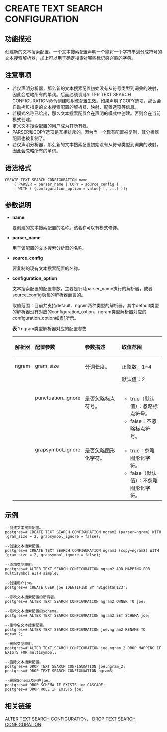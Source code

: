 # CREATE TEXT SEARCH CONFIGURATION<a name="ZH-CN_TOPIC_0242370585"></a>

## 功能描述<a name="zh-cn_topic_0237122121_zh-cn_topic_0059777835_s0e4d513f4465404abcdfaf94e7cbef18"></a>

创建新的文本搜索配置。一个文本搜索配置声明一个能将一个字符串划分成符号的文本搜索解析器，加上可以用于确定搜索对哪些标记感兴趣的字典。

## 注意事项<a name="zh-cn_topic_0237122121_zh-cn_topic_0059777835_s212243b97a3c488d925beb43fba7c01a"></a>

-   若仅声明分析器，那么新的文本搜索配置初始没有从符号类型到词典的映射， 因此会忽略所有的单词。后面必须调用ALTER TEXT SEARCH CONFIGURATION命令创建映射使配置生效。如果声明了COPY选项，那么会自动拷贝指定的文本搜索配置的解析器、映射、配置选项等信息。
-   若模式名称已给出，那么文本搜索配置会在声明的模式中创建。否则会在当前模式创建。
-   定义文本搜索配置的用户成为其所有者。
-   PARSER和COPY选项是互相排斥的，因为当一个现有配置被复制，其分析器配置也被复制了。
-   若仅声明分析器，那么新的文本搜索配置初始没有从符号类型到词典的映射， 因此会忽略所有的单词。

## 语法格式<a name="zh-cn_topic_0237122121_zh-cn_topic_0059777835_sebcad83e099e46b0ba586829e634d144"></a>

```
CREATE TEXT SEARCH CONFIGURATION name 
    ( PARSER = parser_name | COPY = source_config )
    [ WITH ( {configuration_option = value} [, ...] )];
```

## 参数说明<a name="zh-cn_topic_0237122121_zh-cn_topic_0059777835_s3935d7de401a4ccd97361e7b2b485805"></a>

-   **name**

    要创建的文本搜索配置的名称。该名称可以有模式修饰。

-   **parser\_name**

    用于该配置的文本搜索分析器的名称。

-   **source\_config**

    要复制的现有文本搜索配置的名称。

-   **configuration\_option**

    文本搜索配置的配置参数，主要是针对parser\_name执行的解析器，或者source\_config隐含的解析器而言的。

    取值范围：目前共支持default、ngram两种类型的解析器，其中default类型的解析器没有对应的configuration\_option，ngram类型解析器对应的configuration\_option如[表1](#zh-cn_topic_0237122121_zh-cn_topic_0059777835_t0d301ca84e1a4c16ae8bead85aa1a8c3)所示。 

    **表 1**  ngram类型解析器对应的配置参数

    <a name="zh-cn_topic_0237122121_zh-cn_topic_0059777835_t0d301ca84e1a4c16ae8bead85aa1a8c3"></a>
    <table><thead align="left"><tr id="zh-cn_topic_0237122121_zh-cn_topic_0059777835_r7358f91c6a344d3c925a1e9a3131e90c"><th class="cellrowborder" valign="top" width="10.45%" id="mcps1.2.5.1.1"><p id="zh-cn_topic_0237122121_zh-cn_topic_0059777835_a70d80fceef2a43678a68d9d726b1e201"><a name="zh-cn_topic_0237122121_zh-cn_topic_0059777835_a70d80fceef2a43678a68d9d726b1e201"></a><a name="zh-cn_topic_0237122121_zh-cn_topic_0059777835_a70d80fceef2a43678a68d9d726b1e201"></a>解析器</p>
    </th>
    <th class="cellrowborder" valign="top" width="15.47%" id="mcps1.2.5.1.2"><p id="zh-cn_topic_0237122121_zh-cn_topic_0059777835_a2f34f4c0334d454184a3435283061072"><a name="zh-cn_topic_0237122121_zh-cn_topic_0059777835_a2f34f4c0334d454184a3435283061072"></a><a name="zh-cn_topic_0237122121_zh-cn_topic_0059777835_a2f34f4c0334d454184a3435283061072"></a>配置参数</p>
    </th>
    <th class="cellrowborder" valign="top" width="37.72%" id="mcps1.2.5.1.3"><p id="zh-cn_topic_0237122121_zh-cn_topic_0059777835_a9df03cd737914aa88ecf89d869f7bec2"><a name="zh-cn_topic_0237122121_zh-cn_topic_0059777835_a9df03cd737914aa88ecf89d869f7bec2"></a><a name="zh-cn_topic_0237122121_zh-cn_topic_0059777835_a9df03cd737914aa88ecf89d869f7bec2"></a>参数描述</p>
    </th>
    <th class="cellrowborder" valign="top" width="36.36%" id="mcps1.2.5.1.4"><p id="zh-cn_topic_0237122121_zh-cn_topic_0059777835_ac55de7ecda5d42bc92dec9a7d12cf07f"><a name="zh-cn_topic_0237122121_zh-cn_topic_0059777835_ac55de7ecda5d42bc92dec9a7d12cf07f"></a><a name="zh-cn_topic_0237122121_zh-cn_topic_0059777835_ac55de7ecda5d42bc92dec9a7d12cf07f"></a>取值范围</p>
    </th>
    </tr>
    </thead>
    <tbody><tr id="zh-cn_topic_0237122121_zh-cn_topic_0059777835_r70279f6e42874432aea8dc060ef14816"><td class="cellrowborder" rowspan="3" valign="top" width="10.45%" headers="mcps1.2.5.1.1 "><p id="zh-cn_topic_0237122121_zh-cn_topic_0059777835_zh-cn_topic_0058965729_p796264012457"><a name="zh-cn_topic_0237122121_zh-cn_topic_0059777835_zh-cn_topic_0058965729_p796264012457"></a><a name="zh-cn_topic_0237122121_zh-cn_topic_0059777835_zh-cn_topic_0058965729_p796264012457"></a>ngram</p>
    </td>
    <td class="cellrowborder" valign="top" width="15.47%" headers="mcps1.2.5.1.2 "><p id="zh-cn_topic_0237122121_zh-cn_topic_0059777835_a88aacea507174f06908cbceb9ee662f7"><a name="zh-cn_topic_0237122121_zh-cn_topic_0059777835_a88aacea507174f06908cbceb9ee662f7"></a><a name="zh-cn_topic_0237122121_zh-cn_topic_0059777835_a88aacea507174f06908cbceb9ee662f7"></a>gram_size</p>
    </td>
    <td class="cellrowborder" valign="top" width="37.72%" headers="mcps1.2.5.1.3 "><p id="zh-cn_topic_0237122121_zh-cn_topic_0059777835_a6837bb5d15cb4e54984b7a899d208f88"><a name="zh-cn_topic_0237122121_zh-cn_topic_0059777835_a6837bb5d15cb4e54984b7a899d208f88"></a><a name="zh-cn_topic_0237122121_zh-cn_topic_0059777835_a6837bb5d15cb4e54984b7a899d208f88"></a>分词长度。</p>
    </td>
    <td class="cellrowborder" valign="top" width="36.36%" headers="mcps1.2.5.1.4 "><p id="zh-cn_topic_0237122121_zh-cn_topic_0059777835_a66cb45cb1b524d90acbaf6e014833738"><a name="zh-cn_topic_0237122121_zh-cn_topic_0059777835_a66cb45cb1b524d90acbaf6e014833738"></a><a name="zh-cn_topic_0237122121_zh-cn_topic_0059777835_a66cb45cb1b524d90acbaf6e014833738"></a>正整数，1~4</p>
    <p id="zh-cn_topic_0237122121_zh-cn_topic_0059777835_a97173f63b7b74ab5911fad954606068e"><a name="zh-cn_topic_0237122121_zh-cn_topic_0059777835_a97173f63b7b74ab5911fad954606068e"></a><a name="zh-cn_topic_0237122121_zh-cn_topic_0059777835_a97173f63b7b74ab5911fad954606068e"></a>默认值：2</p>
    </td>
    </tr>
    <tr id="zh-cn_topic_0237122121_zh-cn_topic_0059777835_rab1926ed9433488b96d36ae2bbedd319"><td class="cellrowborder" valign="top" headers="mcps1.2.5.1.1 "><p id="zh-cn_topic_0237122121_zh-cn_topic_0059777835_a077d45984066428eab0ac28303b22c9c"><a name="zh-cn_topic_0237122121_zh-cn_topic_0059777835_a077d45984066428eab0ac28303b22c9c"></a><a name="zh-cn_topic_0237122121_zh-cn_topic_0059777835_a077d45984066428eab0ac28303b22c9c"></a>punctuation_ignore</p>
    </td>
    <td class="cellrowborder" valign="top" headers="mcps1.2.5.1.2 "><p id="zh-cn_topic_0237122121_zh-cn_topic_0059777835_af3284706279547098a0e2b1bc36b9d83"><a name="zh-cn_topic_0237122121_zh-cn_topic_0059777835_af3284706279547098a0e2b1bc36b9d83"></a><a name="zh-cn_topic_0237122121_zh-cn_topic_0059777835_af3284706279547098a0e2b1bc36b9d83"></a>是否忽略标点符号。</p>
    </td>
    <td class="cellrowborder" valign="top" headers="mcps1.2.5.1.3 "><a name="zh-cn_topic_0237122121_zh-cn_topic_0059777835_u7626c646b9b64783a2c393bcf568bad6"></a><a name="zh-cn_topic_0237122121_zh-cn_topic_0059777835_u7626c646b9b64783a2c393bcf568bad6"></a><ul id="zh-cn_topic_0237122121_zh-cn_topic_0059777835_u7626c646b9b64783a2c393bcf568bad6"><li>true（默认值）：忽略标点符号。</li><li>false：不忽略标点符号。</li></ul>
    </td>
    </tr>
    <tr id="zh-cn_topic_0237122121_zh-cn_topic_0059777835_r21a0acec3b1d4f209222ce6cb5c5bd77"><td class="cellrowborder" valign="top" headers="mcps1.2.5.1.1 "><p id="zh-cn_topic_0237122121_zh-cn_topic_0059777835_a5fc3519aee8043039ee6609a557a3230"><a name="zh-cn_topic_0237122121_zh-cn_topic_0059777835_a5fc3519aee8043039ee6609a557a3230"></a><a name="zh-cn_topic_0237122121_zh-cn_topic_0059777835_a5fc3519aee8043039ee6609a557a3230"></a>grapsymbol_ignore</p>
    </td>
    <td class="cellrowborder" valign="top" headers="mcps1.2.5.1.2 "><p id="zh-cn_topic_0237122121_zh-cn_topic_0059777835_aea2627ca36d543049f7b51963cbbe547"><a name="zh-cn_topic_0237122121_zh-cn_topic_0059777835_aea2627ca36d543049f7b51963cbbe547"></a><a name="zh-cn_topic_0237122121_zh-cn_topic_0059777835_aea2627ca36d543049f7b51963cbbe547"></a>是否忽略图形化字符。</p>
    </td>
    <td class="cellrowborder" valign="top" headers="mcps1.2.5.1.3 "><a name="zh-cn_topic_0237122121_zh-cn_topic_0059777835_u7ae471a522694b5d996126575b808f03"></a><a name="zh-cn_topic_0237122121_zh-cn_topic_0059777835_u7ae471a522694b5d996126575b808f03"></a><ul id="zh-cn_topic_0237122121_zh-cn_topic_0059777835_u7ae471a522694b5d996126575b808f03"><li>true：忽略图形化字符。</li><li>false（默认值）：不忽略图形化字符。</li></ul>
    </td>
    </tr>
    </tbody>
    </table>


## 示例<a name="zh-cn_topic_0237122121_zh-cn_topic_0059777835_sc3a4aef5c0c0420eaf5a2e67097004a2"></a>

```
--创建文本搜索配置。
postgres=# CREATE TEXT SEARCH CONFIGURATION ngram2 (parser=ngram) WITH (gram_size = 2, grapsymbol_ignore = false);

--创建文本搜索配置。
postgres=# CREATE TEXT SEARCH CONFIGURATION ngram3 (copy=ngram2) WITH (gram_size = 2, grapsymbol_ignore = false);

--添加类型映射。
postgres=# ALTER TEXT SEARCH CONFIGURATION ngram2 ADD MAPPING FOR multisymbol WITH simple;

--创建用户joe。
postgres=# CREATE USER joe IDENTIFIED BY 'Bigdata@123';

--修改文本搜索配置的所有者。
postgres=# ALTER TEXT SEARCH CONFIGURATION ngram2 OWNER TO joe;

--修改文本搜索配置的schema。
postgres=# ALTER TEXT SEARCH CONFIGURATION ngram2 SET SCHEMA joe;

--重命名文本搜索配置。
postgres=# ALTER TEXT SEARCH CONFIGURATION joe.ngram2 RENAME TO ngram_2;

--删除类型映射。
postgres=# ALTER TEXT SEARCH CONFIGURATION joe.ngram_2 DROP MAPPING IF EXISTS FOR multisymbol;

--删除文本搜索配置。
postgres=# DROP TEXT SEARCH CONFIGURATION joe.ngram_2;
postgres=# DROP TEXT SEARCH CONFIGURATION ngram3;

--删除Schema及用户joe。
postgres=# DROP SCHEMA IF EXISTS joe CASCADE;
postgres=# DROP ROLE IF EXISTS joe;
```

## 相关链接<a name="zh-cn_topic_0237122121_zh-cn_topic_0059777835_s0205fc5b18e94f51af91402258be4747"></a>

[ALTER TEXT SEARCH CONFIGURATION](ALTER-TEXT-SEARCH-CONFIGURATION.md)，  [DROP TEXT SEARCH CONFIGURATION](DROP-TEXT-SEARCH-CONFIGURATION.md)

